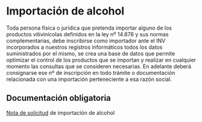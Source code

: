 # Importación de alcohol

Toda persona física o jurídica que pretenda importar alguno de los productos vitivinícolas definidos en la ley nº 14.878 y sus normas complementarias, debe inscribirse como importador ante el INV incorporados a nuestros registros informáticos todos los datos suministrados por el mismo, se crea una base de datos que permite optimizar el control de los productos que se importan y realizar en cualquier momento las consultas que se consideren necesarias. En adelante deberá consignarse ese nº de inscripción en todo trámite o documentación relacionada con una importación perteneciente a esa razón social.

## Documentación obligatoria

[Nota de solicitud](/documentación/nota_de_solicitud_de_importacion_de_alcohol) de importación de alcohol